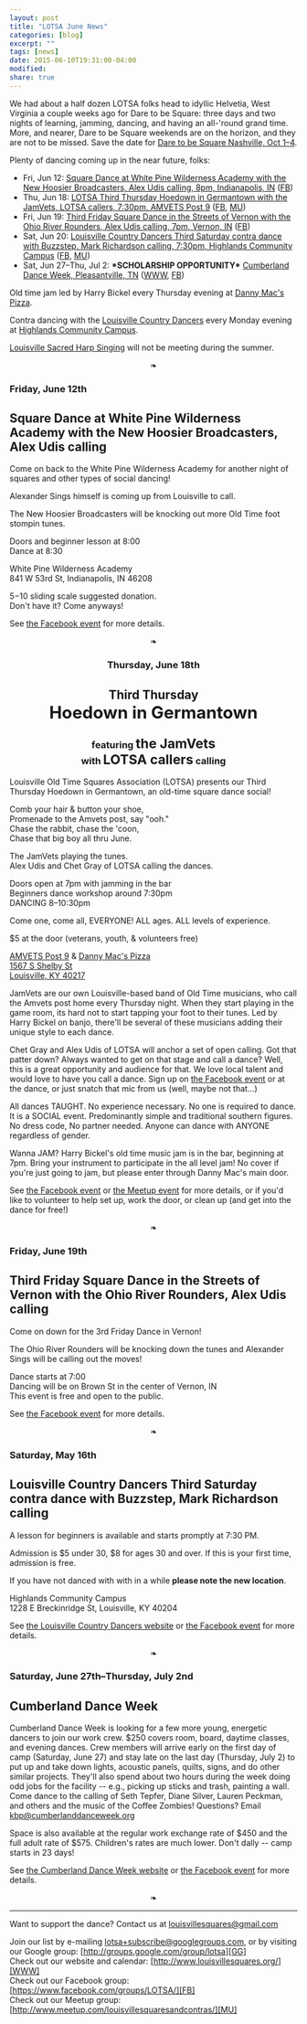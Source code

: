 ```yaml
---
layout: post
title: "LOTSA June News"
categories: [blog]
excerpt: ""
tags: [news]
date: 2015-06-10T19:31:00-04:00
modified: 
share: true
---
```


We had about a half dozen LOTSA folks head to idyllic Helvetia, West Virginia a couple weeks ago for Dare to be 
Square: three days and two nights of learning, jamming, dancing, and having an all-'round grand time. More, and 
nearer, Dare to be Square weekends are on the horizon, and they are not to be missed. Save the date for [Dare to be 
Square Nashville, Oct 1–4][DTBS Nashville FB].

Plenty of dancing coming up in the near future, folks:

* Fri, Jun 12: [Square Dance at White Pine Wilderness Academy with the New Hoosier Broadcasters, Alex Udis calling, 8pm, Indianapolis, IN](#indianapolis) ([FB][Indianapolis FB])
* Thu, Jun 18: [LOTSA Third Thursday Hoedown in Germantown with the JamVets, LOTSA callers, 7:30pm, AMVETS Post 9](#hoedown) ([FB][Hoedown FB], [MU][Hoedown MU])
* Fri, Jun 19: [Third Friday Square Dance in the Streets of Vernon with the Ohio River Rounders, Alex Udis calling, 7pm, Vernon, IN](#vernon) ([FB][Vernon FB])
* Sat, Jun 20: [Louisville Country Dancers Third Saturday contra dance with Buzzstep, Mark Richardson calling, 7:30pm, Highlands Community Campus](#contra-saturday) ([FB][Contra Saturday FB], [MU][Contra Saturday MU])
* Sat, Jun 27–Thu, Jul 2: **\*SCHOLARSHIP OPPORTUNITY\*** [Cumberland Dance Week, Pleasantville, TN](#cumberland) ([WWW][Cumberland WWW], [FB][Cumberland FB])

[DTBS Nashville FB]: https://www.facebook.com/events/1603874016546845/
[Indianapolis FB]: https://www.facebook.com/events/462694853900532/
[Hoedown FB]: https://www.facebook.com/events/985419404812837/
[Hoedown MU]: http://www.meetup.com/louisvillesquaresandcontras/events/222879680/
[Vernon FB]: https://www.facebook.com/events/959593084071912/
[Contra Saturday FB]: https://www.facebook.com/events/831913313552717/
[Contra Saturday MU]: http://www.meetup.com/louisvillesquaresandcontras/events/222921010/
[Cumberland WWW]: http://www.cumberlanddanceweek.org/
[Cumberland FB]: https://www.facebook.com/events/1577394632505656/

Old time jam led by Harry Bickel every Thursday evening at [Danny Mac's Pizza][].

Contra dancing with the [Louisville Country Dancers][] every Monday evening at [Highlands Community Campus][].

[Louisville Sacred Harp Singing][] will not be meeting during the summer.

<p style="text-align:center">❧</p>

<hgroup id="indianapolis">
<h3>Friday, June 12th</h3>
<h2>Square Dance at White Pine Wilderness Academy with the New Hoosier Broadcasters, Alex Udis calling</h2>
</hgroup>

Come on back to the White Pine Wilderness Academy for another night of squares and other types of social dancing!

Alexander Sings himself is coming up from Louisville to call.

The New Hoosier Broadcasters will be knocking out more Old Time foot stompin tunes.

Doors and beginner lesson at 8:00  
Dance at 8:30  

White Pine Wilderness Academy  
841 W 53rd St, Indianapolis, IN 46208  

$5-$10 sliding scale suggested donation.  
Don't have it? Come anyways!  

See [the Facebook event][Indianapolis FB] for more details.

<p style="text-align:center">❧</p>

<hgroup style="text-align:center" id="hoedown">
<h3>Thursday, June 18th</h3>
<h2>Third Thursday<br />
<span style="font-size:141%">Hoedown in Germantown</span></h2>
<h3>featuring <span style="font-size:141%">the JamVets</span><br />
with <span style="font-size:141%">LOTSA callers</span> calling</h3>
</hgroup>

Louisville Old Time Squares Association (LOTSA) presents
our Third Thursday Hoedown in Germantown, an old-time square dance social!

Comb your hair & button your shoe,  
Promenade to the Amvets post, say "ooh."  
Chase the rabbit, chase the 'coon,  
Chase that big boy all thru June.  

The JamVets playing the tunes.  
Alex Udis and Chet Gray of LOTSA calling the dances.  

Doors open at 7pm with jamming in the bar  
Beginners dance workshop around 7:30pm  
DANCING 8–10:30pm  

Come one, come all, EVERYONE! ALL ages. ALL levels of experience.

$5 at the door (veterans, youth, & volunteers free)

[AMVETS Post 9][] & [Danny Mac's Pizza][]  
[1567 S Shelby St][AMVETS map]  
[Louisville, KY 40217][AMVETS map]  

JamVets are our own Louisville-based band of Old Time musicians, who call the Amvets post home every Thursday night.
When they start playing in the game room, its hard not to start tapping your foot to their tunes.
Led by Harry Bickel on banjo, there'll be several of these musicians adding their unique style to each dance.

Chet Gray and Alex Udis of LOTSA will anchor a set of open calling.
Got that patter down? Always wanted to get on that stage and call a dance? Well, this is a great opportunity and audience for that. We love local talent and would love to have you call a dance.
Sign up on [the Facebook event][Hoedown FB] or at the dance, or just snatch that mic from us (well, maybe not that...)

All dances TAUGHT.
No experience necessary.
No one is required to dance.
It is a SOCIAL event.
Predominantly simple and traditional southern figures.
No dress code, No partner needed.
Anyone can dance with ANYONE regardless of gender.

Wanna JAM? Harry Bickel's old time music jam is in the bar, beginning at 7pm.
Bring your instrument to participate in the all level jam!
No cover if you're just going to jam, but please enter through Danny Mac's main door.

See [the Facebook event][Hoedown FB] or [the Meetup event][Hoedown MU] for more details,
or if you'd like to volunteer to help set up, work the door, or clean up (and get into the dance for free!)

<p style="text-align:center">❧</p>

<hgroup id="vernon">
<h3>Friday, June 19th</h3>
<h2>Third Friday Square Dance in the Streets of Vernon with the Ohio River Rounders, Alex Udis calling</h2>
</hgroup>

Come on down for the 3rd Friday Dance in Vernon!

The Ohio River Rounders will be knocking down the tunes and Alexander Sings will be calling out the moves!

Dance starts at 7:00  
Dancing will be on Brown St in the center of Vernon, IN  
This event is free and open to the public.  

See [the Facebook event][Vernon FB] for more details.

<p style="text-align:center">❧</p>

<hgroup id="contra-saturday">
<h3>Saturday, May 16th</h3>
<h2>Louisville Country Dancers Third Saturday contra dance with Buzzstep, Mark Richardson calling</h2>
</hgroup>

A lesson for beginners is available and starts promptly at 7:30 PM.

Admission is $5 under 30, $8 for ages 30 and over. If this is your first time, admission is free.

If you have not danced with with in a while **please note the new location**.

Highlands Community Campus  
1228 E Breckinridge St, Louisville, KY 40204  

See [the Louisville Country Dancers website][Louisville Country Dancers]
or [the Facebook event][Contra Saturday FB] for more details.

<p style="text-align:center">❧</p>

<hgroup id="cumberland">
<h3>Saturday, June 27th–Thursday, July 2nd</h3>
<h2>Cumberland Dance Week</h2>
</hgroup>

Cumberland Dance Week is looking for a few more young, energetic dancers to join our work crew. $250 covers room, 
board, daytime classes, and evening dances. Crew members will arrive early on the first day of camp (Saturday, June 
27) and stay late on the last day (Thursday, July 2) to put up and take down lights, acoustic panels, quilts, signs, 
and do other similar projects. They'll also spend about two hours during the week doing odd jobs for the facility -- 
e.g., picking up sticks and trash, painting a wall. Come dance to the calling of Seth Tepfer, Diane Silver, Lauren 
Peckman, and others and the music of the Coffee Zombies! Questions? Email kbp@cumberlanddanceweek.org

Space is also available at the regular work exchange rate of $450 and the full adult rate of $575. Children's rates 
are much lower. Don't dally -- camp starts in 23 days!

See [the Cumberland Dance Week website][Cumberland WWW] or [the Facebook event][Cumberland FB] for more details.

<p style="text-align:center">❧</p>

---

Want to support the dance? Contact us at [louisvillesquares@gmail.com](mailto:louisvillesquares@gmail.com)

Join our list by e-mailing [lotsa+subscribe@googlegroups.com](mailto:lotsa+subscribe@googlegroups.com),
or by visiting our Google group: [http://groups.google.com/group/lotsa][GG]  
Check out our website and calendar: [http://www.louisvillesquares.org/][WWW]  
Check out our Facebook group: [https://www.facebook.com/groups/LOTSA/][FB]  
Check out our Meetup group: [http://www.meetup.com/louisvillesquaresandcontras/][MU]  

[GG]: http://groups.google.com/group/lotsa
[WWW]: http://www.louisvillesquares.org/
[FB]: https://www.facebook.com/groups/LOTSA/
[MU]: http://www.meetup.com/louisvillesquaresandcontras/
[AMVETS Post 9]: https://www.facebook.com/Amvetspost9
[AMVETS map]: http://maps.google.com/?q=AMVETS+Post+9,+1567+S+Shelby+St,+Louisville,+KY+40217
[Danny Mac's Pizza]: http://www.dannymacspizza.com/
[Louisville Country Dancers]: http://louisvillecountrydancers.org/
[Highlands Community Campus]: https://www.facebook.com/pages/Highlands-Community-Campus/1400989626838399
[Louisville Sacred Harp Singing]: https://www.facebook.com/groups/morethemerriershapes/
